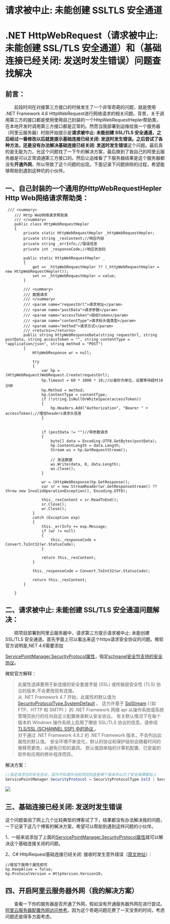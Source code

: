 # 请求被中止: 未能创建 SSLTLS 安全通道

# .NET HttpWebRequest（请求被中止: 未能创建 SSL/TLS 安全通道）和（基础连接已经关闭: 发送时发生错误）问题查找解决

## 前言：

　　前段时间在对接第三方接口的时候发生了一个非常奇葩的问题，就是使用 .NET Framework 4.6 HttpWebRequest进行网络请求的相关问题。背景，关于调用第三方的接口都是使用使用自己封装的一个HttpWebRequestHepler帮助类，在本地开发时调用第三方接口都是正常的。然而当我部署到运维给我一个服务器（阿里云服务器）时刚开始提示是**请求被中止: 未能创建 SSL/TLS 安全通道，**之后经过一番修改以后就是提示**基础连接已经关闭: 发送时发生错误。**之后尝试了各种方法，还是没有办法解决**基础连接已经关闭: 发送时发生错误**这个问题。最后真的是无能为力，光这个问题找了一下午的解决方案，最后换到了我自己的阿里云服务器是可以正常调通第三方接口的。然后让运维看了下服务器结果是这个服务器都没有​**开通外网**​，所以导致了这个问题的出现。下面记录下问题排除的过程，希望能够帮助到遇到这种坑的小伙伴。

## 一、自己封装的一个通用的HttpWebRequestHepler Http Web网络请求帮助类：

```text
 /// <summary>
    /// Http Web网络请求帮助类
    /// </summary>
    public class HttpWebRequestHepler
    {
        private static HttpWebRequestHepler _httpWebRequestHepler;
        private string _resContent;//响应内容
        private string _errInfo;//错误信息
        private int _responseCode;//响应状态码

        public static HttpWebRequestHepler _
        {
            get => _httpWebRequestHepler ?? (_httpWebRequestHepler = new HttpWebRequestHepler());
            set => _httpWebRequestHepler = value;
        }

        /// <summary>
        /// 数据请求
        /// </summary>
        /// <param name="requestUrl">请求地址</param>
        /// <param name="postData">请求参数</param>
        /// <param name="accessToken">授权token</param>
        /// <param name="contentType">请求标头值类型</param>
        /// <param name="method">请求方式</param>
        /// <returns></returns>
        public string HttpWebResponseData(string requestUrl, string postData, string accessToken = "", string contentType = "application/json", string method = "POST")
        {
            HttpWebResponse wr = null;

            try
            {
                var hp = (HttpWebRequest)WebRequest.Create(requestUrl);
                hp.Timeout = 60 * 1000 * 10;//以毫秒为单位，设置等待超时10分钟
                hp.Method = method;
                hp.ContentType = contentType;
                if (!string.IsNullOrWhiteSpace(accessToken))
                {
                    hp.Headers.Add("Authorization", "Bearer " + accessToken);//增加headers请求头信息
                }


                if (postData != "")//带参数请求
                {
                    byte[] data = Encoding.UTF8.GetBytes(postData);
                    hp.ContentLength = data.Length;
                    Stream ws = hp.GetRequestStream();

                    // 发送数据
                    ws.Write(data, 0, data.Length);
                    ws.Close();
                }

                wr = (HttpWebResponse)hp.GetResponse();
                var sr = new StreamReader(wr.GetResponseStream() ?? throw new InvalidOperationException(), Encoding.UTF8);

                this._resContent = sr.ReadToEnd();
                sr.Close();
                wr.Close();
            }
            catch (Exception exp)
            {
                this._errInfo += exp.Message;
                if (wr != null)
                {
                    this._responseCode = Convert.ToInt32(wr.StatusCode);
                }

                return this._resContent;
            }

            this._responseCode = Convert.ToInt32(wr.StatusCode);

            return this._resContent;
        }

    }
```

## 二、请求被中止: 未能创建 SSL/TLS 安全通道问题解决：

　　把项目部署到阿里云服务器中，请求第三方提示请求被中止: 未能创建 SSL/TLS 安全通道。首先字面上可以看出来这个https请求安全协议的问题。微软官方说明是,NET 4.6需要添加

[ServicePointManager.SecurityProtocol属性](https://link.zhihu.com/?target=https%3A//docs.microsoft.com/zh-cn/dotnet/api/system.net.servicepointmanager.securityprotocol%3Fview%3Dnet-5.0)，指定[schnanel安全包支持的安全协议](https://link.zhihu.com/?target=https%3A//docs.microsoft.com/zh-cn/dotnet/api/system.net.securityprotocoltype%3Fview%3Dnet-5.0%23System_Net_SecurityProtocolType_SystemDefault)。

微软官方解释：

> 此属性选择要用于新连接的安全套接字层 (SSL) 或传输层安全性 (TLS) 协议的版本;不会更改现有连接。  
> 从 .NET Framework 4.7 开始，此属性的默认值为 [SecurityProtocolType.SystemDefault](https://link.zhihu.com/?target=https%3A//docs.microsoft.com/zh-cn/dotnet/api/system.net.securityprotocoltype%3Fview%3Dnet-5.0%23System_Net_SecurityProtocolType_SystemDefault) 。 这允许基于 [SslStream](https://link.zhihu.com/?target=https%3A//docs.microsoft.com/zh-cn/dotnet/api/system.net.security.sslstream%3Fview%3Dnet-5.0) (（如 FTP、HTTP 和 SMTP) ）的 .NET Framework 网络 api 从操作系统或系统管理员执行的任何自定义配置继承默认安全协议。 有关默认情况下在每个版本的 Windows 操作系统上启用了哪些 SSL/TLS 协议的信息，请参阅 [TLS/SSL (SCHANNEL SSP) 中的协议 ](https://link.zhihu.com/?target=https%3A//docs.microsoft.com/zh-cn/windows/win32/secauthn/protocols-in-tls-ssl--schannel-ssp-)。  
> 对于通过 .NET Framework 4.6.2 的 .NET Framework 版本，不会列出此属性的默认值。 安全环境不断变化，默认的协议和保护级别会随着时间的推移而更改，以避免已知的漏洞。 默认值因单独的计算机配置、已安装的软件和应用的修补程序而异。

解决方案：


```csharp
//指定请求包的安全协议，因为不知道你当前项目到底是哪个版本所以为了安全保障都加上 
ServicePointManager.SecurityProtocol = SecurityProtocolType.Ssl3 | SecurityProtocolType.SystemDefault | SecurityProtocolType.Tls | SecurityProtocolType.Tls11 | SecurityProtocolType.Tls12 | SecurityProtocolType.Tls13;
```

​![](https://pic3.zhimg.com/80/v2-180156671760cf566dd9aab96245c28e_1440w.webp)​

## 三、基础连接已经关闭: 发送时发生错误

这个问题查阅了网上几个比较典型的博客试了下，结果都没有办法解决我的问题，一下记录下这几个博客的解决方案，希望可以帮助到遇到这样问题的小伙伴。

1、一般来说添加了上面的[ServicePointManager.SecurityProtocol属性](https://link.zhihu.com/?target=https%3A//docs.microsoft.com/zh-cn/dotnet/api/system.net.servicepointmanager.securityprotocol%3Fview%3Dnet-5.0)就可以解决这个基础连接关闭的问题。

2、C# HttpRequest基础连接已经关闭: 接收时发生意外错误（[原文地址](https://link.zhihu.com/?target=https%3A//blog.csdn.net/liehuo123/article/details/7071636%3Futm_medium%3Ddistribute.pc_relevant_t0.none-task-blog-2%257Edefault%257EBlogCommendFromMachineLearnPai2%257Edefault-1.control%26dist_request_id%3D%26depth_1-utm_source%3Ddistribute.pc_relevant_t0.none-task-blog-2%257Edefault%257EBlogCommendFromMachineLearnPai2%257Edefault-1.control)）：

```text
//增加下面两个属性即可 
hp.KeepAlive = false; 
hp.ProtocolVersion = HttpVersion.Version10; 
```

## 四、开启阿里云服务器外网（我的解决方案）

　　查看一下你的服务器是否开通了外网，假如没有开通服务器外网在进行尝试。[阿里云服务器配置外网访问参考](https://link.zhihu.com/?target=https%3A//blog.csdn.net/weixin_43122090/article/details/103548956)。因为这个奇葩问题花费了一天宝贵的时间，考虑问题还是得多方面考虑。
